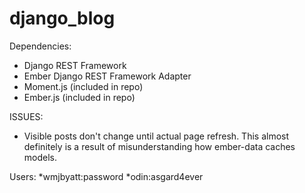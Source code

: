 django_blog
===========

Dependencies:
* Django REST Framework
* Ember Django REST Framework Adapter
* Moment.js (included in repo)
* Ember.js (included in repo)

ISSUES:
* Visible posts don't change until actual page refresh. This almost definitely is a result of misunderstanding how ember-data caches models.

Users:
*wmjbyatt:password
*odin:asgard4ever

